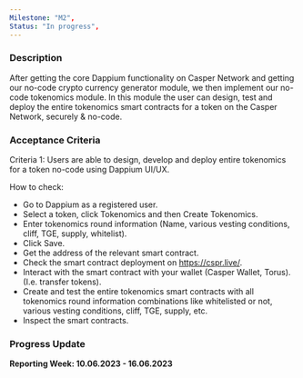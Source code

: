 ```yaml
---
Milestone: "M2",
Status: "In progress",
---
```

<!--lang:en--> 
### Description

After getting the core Dappium functionality on Casper Network and getting our no-code crypto currency generator module, we then implement our no-code tokenomics module. In this module the user can design, test and deploy the entire tokenomics smart contracts for a token on the Casper Network, securely & no-code.

### Acceptance Criteria

Criteria 1: Users are able to design, develop and deploy entire tokenomics for a token no-code using Dappium UI/UX.

How to check: 
- Go to Dappium as a registered user.
- Select a token, click Tokenomics and then Create Tokenomics. 
- Enter tokenomics round information (Name, various vesting conditions, cliff, TGE, supply, whitelist). 
- Click Save. 
- Get the address of the relevant smart contract. 
- Check the smart contract deployment on https://cspr.live/. 
- Interact with the smart contract with your wallet (Casper Wallet, Torus). (I.e. transfer tokens).
- Create and test the entire tokenomics smart contracts with all tokenomics round information combinations like whitelisted or not, various vesting conditions, cliff, TGE, supply, etc.
- Inspect the smart contracts.


### Progress Update

**Reporting Week: 10.06.2023 - 16.06.2023**
